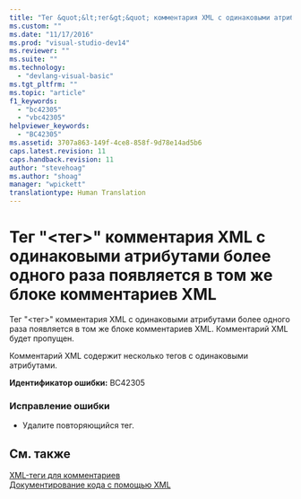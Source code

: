 ```yaml
---
title: "Тег &quot;&lt;тег&gt;&quot; комментария XML с одинаковыми атрибутами более одного раза появляется в том же блоке комментариев XML | Microsoft Docs"
ms.custom: ""
ms.date: "11/17/2016"
ms.prod: "visual-studio-dev14"
ms.reviewer: ""
ms.suite: ""
ms.technology: 
  - "devlang-visual-basic"
ms.tgt_pltfrm: ""
ms.topic: "article"
f1_keywords: 
  - "bc42305"
  - "vbc42305"
helpviewer_keywords: 
  - "BC42305"
ms.assetid: 3707a863-149f-4ce8-858f-9d78e14ad5b6
caps.latest.revision: 11
caps.handback.revision: 11
author: "stevehoag"
ms.author: "shoag"
manager: "wpickett"
translationtype: Human Translation
---
```

# Тег &quot;&lt;тег&gt;&quot; комментария XML с одинаковыми атрибутами более одного раза появляется в том же блоке комментариев XML
Тег "\<тег\>" комментария XML с одинаковыми атрибутами более одного раза появляется в том же блоке комментариев XML. Комментарий XML будет пропущен.  
  
 Комментарий XML содержит несколько тегов с одинаковыми атрибутами.  
  
 **Идентификатор ошибки:** BC42305  
  
### Исправление ошибки  
  
-   Удалите повторяющийся тег.  
  
## См. также  
 [XML\-теги для комментариев](../../visual-basic/language-reference/xmldoc/recommended-xml-tags-for-documentation-comments.md)   
 [Документирование кода с помощью XML](../../visual-basic/programming-guide/program-structure/documenting-your-code-with-xml.md)